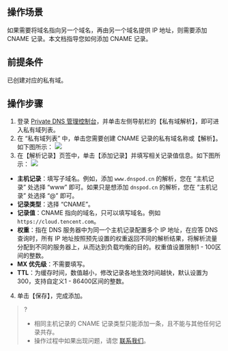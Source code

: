 ## 操作场景
如果需要将域名指向另一个域名，再由另一个域名提供 IP 地址，则需要添加 CNAME 记录。本文档指导您如何添加 CNAME 记录。

## 前提条件
已创建对应的私有域。

## 操作步骤
1. 登录 [Private DNS 管理控制台](https://console.cloud.tencent.com/privatedns)，并单击左侧导航栏的【私有域解析】，即可进入私有域列表。
2. 在 “私有域列表” 中，单击您需要创建 CNAME 记录的私有域名称或【解析】。如下图所示：
![](https://main.qcloudimg.com/raw/965b35507b9de90112d57608a95d6405.png)
3. 在【解析记录】页签中，单击【添加记录】并填写相关记录值信息。如下图所示：
![](https://main.qcloudimg.com/raw/c784538e59143492673b8b20ce26e684.png)
 - **主机记录**：填写子域名。例如，添加 `www.dnspod.cn` 的解析，您在 “主机记录” 处选择 “www” 即可。如果只是想添加 `dnspod.cn` 的解析，您在 “主机记录” 处选择 “@” 即可。
 - **记录类型**：选择 “CNAME”。
 - **记录值**：CNAME 指向的域名，只可以填写域名。例如 `https://cloud.tencent.com`。
 - **权重**：指在 DNS 服务器中为同一个主机记录配置多个 IP 地址，在应答 DNS 查询时，所有 IP 地址按照预先设置的权重返回不同的解析结果，将解析流量分配到不同的服务器上，从而达到负载均衡的目的。权重值设置限制1 - 100区间的整数。
 - **MX 优先级**：不需要填写。
 -  **TTL**：为缓存时间，数值越小，修改记录各地生效时间越快，默认设置为300，支持自定义1 - 86400区间的整数。
4. 单击【保存】，完成添加。
>?
>- 相同主机记录的 CNAME 记录类型只能添加一条，且不能与其他任何记录共存。
>- 操作过程中如果出现问题，请您 [联系我们](https://cloud.tencent.com/act/event/connect-service)。



